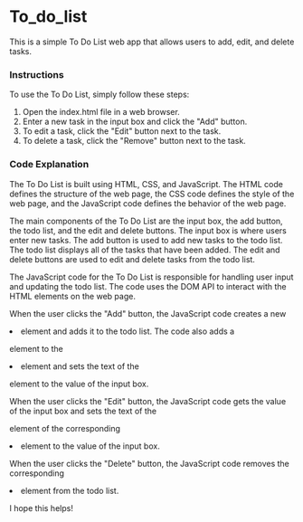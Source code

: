 # To_do_list


This is a simple To Do List web app that allows users to add, edit, and delete tasks.

### Instructions

To use the To Do List, simply follow these steps:

1. Open the index.html file in a web browser.
2. Enter a new task in the input box and click the "Add" button.
3. To edit a task, click the "Edit" button next to the task.
4. To delete a task, click the "Remove" button next to the task.

### Code Explanation

The To Do List is built using HTML, CSS, and JavaScript. The HTML code defines the structure of the web page, the CSS code defines the style of the web page, and the JavaScript code defines the behavior of the web page.

The main components of the To Do List are the input box, the add button, the todo list, and the edit and delete buttons. The input box is where users enter new tasks. The add button is used to add new tasks to the todo list. The todo list displays all of the tasks that have been added. The edit and delete buttons are used to edit and delete tasks from the todo list.

The JavaScript code for the To Do List is responsible for handling user input and updating the todo list. The code uses the DOM API to interact with the HTML elements on the web page.

When the user clicks the "Add" button, the JavaScript code creates a new <li> element and adds it to the todo list. The code also adds a <p> element to the <li> element and sets the text of the <p> element to the value of the input box.

When the user clicks the "Edit" button, the JavaScript code gets the value of the input box and sets the text of the <p> element of the corresponding <li> element to the value of the input box.

When the user clicks the "Delete" button, the JavaScript code removes the corresponding <li> element from the todo list.

I hope this helps!
